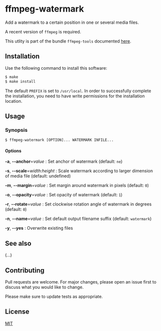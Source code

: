 # ffmpeg-watermark

Add a watermark to a certain position in one or several media files.

A recent version of `ffmpeg` is required.

This utlity is part of the bundle `ffmpeg-tools` documented [here](../README.md).

## Installation

Use the following command to install this software:

```bash
$ make
$ make install
```

The default `PREFIX` is set to `/usr/local`.  In order to successfully complete the installation, you need to have write permissions for the installation location.

## Usage

### Synopsis

```console
$ ffmpeg-watermark [OPTION]... WATERMARK INFILE...
```

#### Options

**-a**, **--anchor**=_value_
: Set anchor of watermark (default: `ne`)

**-s**, **--scale**=_width_:_height_
: Scale watermark according to larger dimension of media file (default: undefined)

**-m**, **--margin**=_value_
: Set margin around watermark in pixels (default: `0`)

**-o**, **--opacity**=_value_
: Set opacity of watermark (default: `1`)

**-r**, **--rotate**=_value_
: Set clockwise rotation angle of watermark in degrees (default: `0`)

**-n**, **--name**=_value_
: Set default output filename suffix (default: `watermark`)

**-y**, **--yes**
: Overwrite existing files

## See also

(...)

## Contributing

Pull requests are welcome. For major changes, please open an issue first to discuss what you would like to change.

Please make sure to update tests as appropriate.

## License

[MIT](https://choosealicense.com/licenses/mit/)
